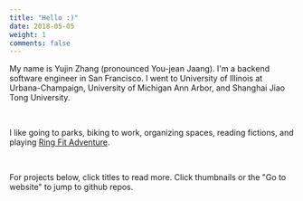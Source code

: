 ```yaml
---
title: "Hello :)"
date: 2018-05-05
weight: 1
comments: false
---
```


My name is Yujin Zhang (pronounced You-jean Jaang). I'm a backend software engineer in San Francisco. I went to University of Illinois at Urbana-Champaign, University of Michigan Ann Arbor, and Shanghai Jiao Tong University.

<br>

I like going to parks, biking to work, organizing spaces, reading fictions, and playing [Ring Fit Adventure](https://www.nintendo.com/games/detail/ring-fit-adventure-switch/).

<br>

For projects below, click titles to read more. Click thumbnails or the "Go to website" to jump to github repos.

### <a name="projects"></a>

<!--more-->
